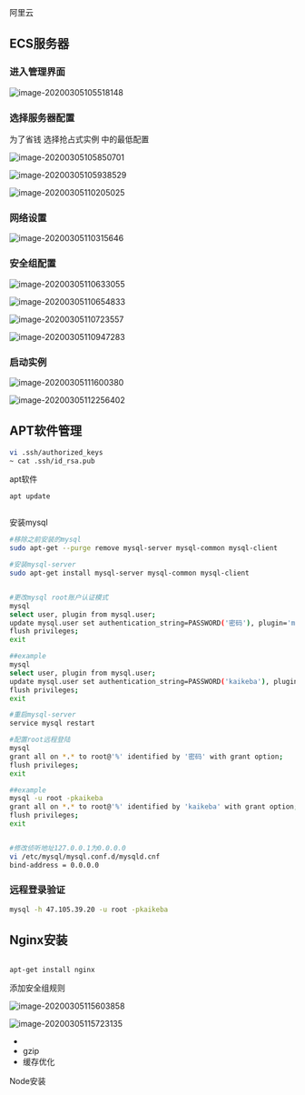 阿里云

## ECS服务器

### 进入管理界面

![image-20200305105518148](assets/image-20200305105518148.png)

### 选择服务器配置

为了省钱 选择抢占式实例 中的最低配置

![image-20200305105850701](assets/image-20200305105850701.png)

![image-20200305105938529](assets/image-20200305105938529.png)

![image-20200305110205025](assets/image-20200305110205025.png)

### 网络设置

![image-20200305110315646](assets/image-20200305110315646.png)

### 安全组配置

![image-20200305110633055](assets/image-20200305110633055.png)

![image-20200305110654833](assets/image-20200305110654833.png)

![image-20200305110723557](assets/image-20200305110723557.png)

![image-20200305110947283](assets/image-20200305110947283.png)



### 启动实例

![image-20200305111600380](assets/image-20200305111600380.png)

![image-20200305112256402](assets/image-20200305112256402.png)









## APT软件管理

```bash
vi .ssh/authorized_keys
~ cat .ssh/id_rsa.pub

```



apt软件

```
apt update


```



安装mysql

```bash
#移除之前安装的mysql
sudo apt-get --purge remove mysql-server mysql-common mysql-client

#安装mysql-server
sudo apt-get install mysql-server mysql-common mysql-client


#更改mysql root账户认证模式
mysql
select user, plugin from mysql.user;
update mysql.user set authentication_string=PASSWORD('密码'), plugin='mysql_native_password' where user='root';
flush privileges;
exit

##example
mysql
select user, plugin from mysql.user;
update mysql.user set authentication_string=PASSWORD('kaikeba'), plugin='mysql_native_password' where user='root';
flush privileges;
exit

#重启mysql-server
service mysql restart

#配置root远程登陆
mysql
grant all on *.* to root@'%' identified by '密码' with grant option;
flush privileges;
exit

##example
mysql -u root -pkaikeba
grant all on *.* to root@'%' identified by 'kaikeba' with grant option;
flush privileges;
exit


#修改侦听地址127.0.0.1为0.0.0.0
vi /etc/mysql/mysql.conf.d/mysqld.cnf
bind-address = 0.0.0.0


```



### 远程登录验证

```bash
mysql -h 47.105.39.20 -u root -pkaikeba
```



## Nginx安装

```bash

apt-get install nginx
```



添加安全组规则

![image-20200305115603858](assets/image-20200305115603858.png)

![image-20200305115723135](assets/image-20200305115723135.png)



- 
- gzip
- 缓存优化

Node安装

